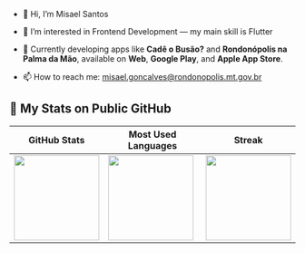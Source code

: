 - 👋 Hi, I’m Misael Santos

- 👀 I’m interested in Frontend Development — my main skill is Flutter

- 💼 Currently developing apps like **Cadê o Busão?** and **Rondonópolis na Palma da Mão**, available on **Web**, **Google Play**, and **Apple App Store**.

- 📫 How to reach me: misael.goncalves@rondonopolis.mt.gov.br

## 🚀 My Stats on Public GitHub

<div align="center">

| GitHub Stats | Most Used Languages | Streak |
|--------------|---------------------|--------|
| <img height="150em" src="https://github-readme-stats.vercel.app/api?username=misaelgosantos&show_icons=true&theme=radical&count_private=true&include_all_commits=true"/> | <img height="150em" src="https://github-readme-stats.vercel.app/api/top-langs/?username=misaelgosantos&layout=compact&theme=radical"/> | <img height="150em" src="https://github-readme-streak-stats.herokuapp.com/?user=misaelgosantos&theme=radical"/> |

</div>



